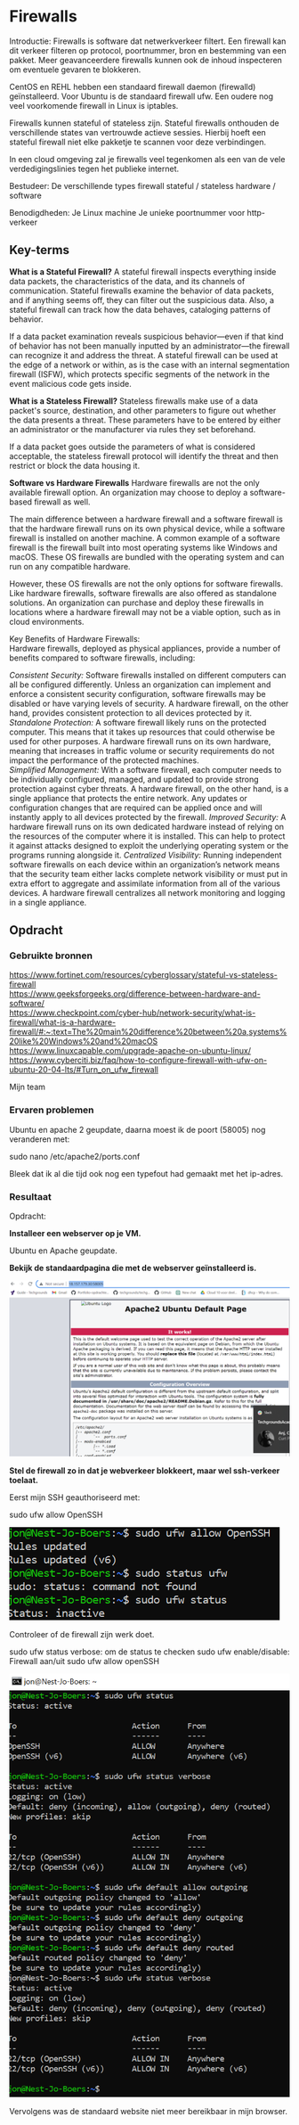 # Firewalls

Introductie:
Firewalls is software dat netwerkverkeer filtert. Een firewall kan dit verkeer filteren op protocol, poortnummer, bron en bestemming van een pakket. Meer geavanceerdere firewalls kunnen ook de inhoud inspecteren om eventuele gevaren te blokkeren.

CentOS en REHL hebben een standaard firewall daemon (firewalld) geïnstalleerd. Voor Ubuntu is de standaard firewall ufw. Een oudere nog veel voorkomende firewall in Linux is iptables.
 
Firewalls kunnen stateful of stateless zijn. Stateful firewalls onthouden de verschillende states van vertrouwde actieve sessies. Hierbij hoeft een stateful firewall niet elke pakketje te scannen voor deze verbindingen.

In een cloud omgeving zal je firewalls veel tegenkomen als een van de vele verdedigingslinies tegen het publieke internet. 

Bestudeer:
De verschillende types firewall
stateful / stateless
hardware / software

Benodigdheden:
Je Linux machine
Je unieke poortnummer voor http-verkeer

## Key-terms

**What is a Stateful Firewall?** A stateful firewall inspects everything inside data packets, the characteristics of the data, and its channels of communication. Stateful firewalls examine the behavior of data packets, and if anything seems off, they can filter out the suspicious data. Also, a stateful firewall can track how the data behaves, cataloging patterns of behavior. 

If a data packet examination reveals suspicious behavior—even if that kind of behavior has not been manually inputted by an administrator—the firewall can recognize it and address the threat. A stateful firewall can be used at the edge of a network or within, as is the case with an internal segmentation firewall (ISFW), which protects specific segments of the network in the event malicious code gets inside.

**What is a Stateless Firewall?**
Stateless firewalls make use of a data packet's source, destination, and other parameters to figure out whether the data presents a threat. These parameters have to be entered by either an administrator or the manufacturer via rules they set beforehand. 

If a data packet goes outside the parameters of what is considered acceptable, the stateless firewall protocol will identify the threat and then restrict or block the data housing it.

**Software vs Hardware Firewalls**
Hardware firewalls are not the only available firewall option. An organization may choose to deploy a software-based firewall as well.

The main difference between a hardware firewall and a software firewall is that the hardware firewall runs on its own physical device, while a software firewall is installed on another machine. A common example of a software firewall is the firewall built into most operating systems like Windows and macOS. These OS firewalls are bundled with the operating system and can run on any compatible hardware.

However, these OS firewalls are not the only options for software firewalls. Like hardware firewalls, software firewalls are also offered as standalone solutions. An organization can purchase and deploy these firewalls in locations where a hardware firewall may not be a viable option, such as in cloud environments.

Key Benefits of Hardware Firewalls:  
Hardware firewalls, deployed as physical appliances, provide a number of benefits compared to software firewalls, including:

*Consistent Security:* Software firewalls installed on different computers can all be configured differently. Unless an organization can implement and enforce a consistent security configuration, software firewalls may be disabled or have varying levels of security. A hardware firewall, on the other hand, provides consistent protection to all devices protected by it.  
*Standalone Protection:* A software firewall likely runs on the protected computer. This means that it takes up resources that could otherwise be used for other purposes. A hardware firewall runs on its own hardware, meaning that increases in traffic volume or security requirements do not impact the performance of the protected machines.  
*Simplified Management:* With a software firewall, each computer needs to be individually configured, managed, and updated to provide strong protection against cyber threats. A hardware firewall, on the other hand, is a single appliance that protects the entire network. Any updates or configuration changes that are required can be applied once and will instantly apply to all devices protected by the firewall.
*Improved Security:* A hardware firewall runs on its own dedicated hardware instead of relying on the resources of the computer where it is installed. This can help to protect it against attacks designed to exploit the underlying operating system or the programs running alongside it.
*Centralized Visibility:* Running independent software firewalls on each device within an organization’s network means that the security team either lacks complete network visibility or must put in extra effort to aggregate and assimilate information from all of the various devices. A hardware firewall centralizes all network monitoring and logging in a single appliance.

## Opdracht
### Gebruikte bronnen
https://www.fortinet.com/resources/cyberglossary/stateful-vs-stateless-firewall  
https://www.geeksforgeeks.org/difference-between-hardware-and-software/  
https://www.checkpoint.com/cyber-hub/network-security/what-is-firewall/what-is-a-hardware-firewall/#:~:text=The%20main%20difference%20between%20a,systems%20like%20Windows%20and%20macOS
https://www.linuxcapable.com/upgrade-apache-on-ubuntu-linux/
https://www.cyberciti.biz/faq/how-to-configure-firewall-with-ufw-on-ubuntu-20-04-lts/#Turn_on_ufw_firewall

Mijn team

### Ervaren problemen

Ubuntu en apache 2 geupdate, daarna moest ik de poort  (58005) nog veranderen met:

sudo nano /etc/apache2/ports.conf

Bleek dat ik al die tijd ook nog een typefout had gemaakt met het ip-adres.

### Resultaat

Opdracht:

**Installeer een webserver op je VM.**

Ubuntu en Apache geupdate. 

**Bekijk de standaardpagina die met de webserver geïnstalleerd is.**

![Alt text](../00_includes/Week3/SEC02.PNG)

**Stel de firewall zo in dat je webverkeer blokkeert, maar wel ssh-verkeer toelaat.**

Eerst mijn SSH geauthoriseerd met:

sudo ufw allow OpenSSH

![Alt text](../00_includes/Week3/SEC02.1.PNG)

Controleer of de firewall zijn werk doet.

sudo ufw status verbose: om de status te checken
sudo ufw enable/disable: Firewall aan/uit
sudo ufw allow openSSH

![Alt text](../00_includes/Week3/SEC-02.2.PNG)

Vervolgens was de standaard website niet meer bereikbaar in mijn browser.